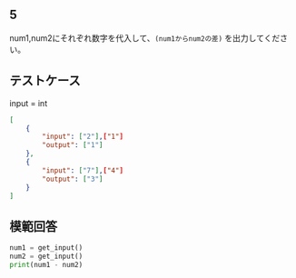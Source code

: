## 5

num1,num2にそれぞれ数字を代入して、`(num1からnum2の差)` を出力してください。

## テストケース
input = int
```json
[
	{
		"input": ["2"],["1"]
		"output": ["1"]
  	},
	{
		"input": ["7"],["4"]
		"output": ["3"]
	}
]
```

## 模範回答
```python
num1 = get_input()
num2 = get_input()
print(num1 - num2)
```